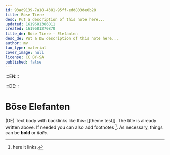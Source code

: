 ```yaml
---
id: 93ad9139-7a18-4381-95ff-edd883de0b28
title: Böse Tiere
desc: Put a description of this note here...
updated: 1619681386011
created: 1619681270870
title_de: Böse Tiere - Elefanten
desc_de: Put a DE description of this note here...
author: mv
tao_type: material
cover_image: null
license: CC BY-SA
published: false
---
```


:::EN:::


:::DE:::

# Böse Elefanten



(DE) Text body with backlinks like this: [[theme.test]]. The title is already written above.
If needed you can also add footnotes [^footnoteDE1].
As necessary, things can be **bold** or _italic_.

[^footnoteDE1]: here it links.
